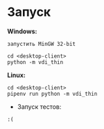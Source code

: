 # **Запуск**

**Windows:**

`запустить MinGW 32-bit`
```
cd <desktop-client>
python -m vdi_thin
```
**Linux:**

```
cd <desktop-client>
pipenv run python -m vdi_thin
```

- Запуск тестов:

`:(`

